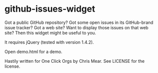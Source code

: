 github-issues-widget
====================

Got a public GitHub repository? Got some open issues in its GitHub-brand issue tracker? Got a web site? Want to display those issues on that web site? Then this widget might be useful to you.

It requires jQuery (tested with version 1.4.2).

Open demo.html for a demo.

Hastily written for One Click Orgs by Chris Mear. See LICENSE for the license.
